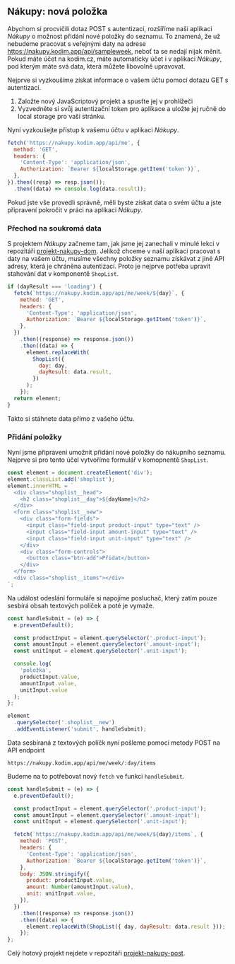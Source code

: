 ## Nákupy: nová položka

Abychom si procvičili dotaz POST s autentizací, rozšíříme naši aplikaci _Nákupy_ o možnost přidání nové položky do seznamu. To znamená, že už nebudeme pracovat s veřejnými daty na adrese https://nakupy.kodim.app/api/sampleweek, neboť ta se nedají nijak měnit. Pokud máte účet na kodim.cz, máte automaticky účet i v aplikaci _Nákupy_, pod kterým máte svá data, která můžete libovolně upravovat.

Nejprve si vyzkoušíme získat informace o vašem účtu pomocí dotazu GET s autentizací.

1. Založte nový JavaScriptový projekt a spusťte jej v prohlížeči
1. Vyzvedněte si svůj autentizační token pro aplikace a uložte jej ručně do local storage pro vaši stránku.

Nyní vyzkoušejte přístup k vašemu účtu v aplikaci _Nákupy_.

```js
fetch('https://nakupy.kodim.app/api/me', {
  method: 'GET',
  headers: {
    'Content-Type': 'application/json',
    Authorization: `Bearer ${localStorage.getItem('token')}`,
  },
}).then((resp) => resp.json());
  .then((data) => console.log(data.result));
```

Pokud jste vše provedli správně, měli byste získat data o svém účtu a jste připravení pokročit v práci na aplikaci _Nákupy_.

### Přechod na soukromá data

S projektem _Nákupy_ začneme tam, jak jsme jej zanechali v minulé lekci v repozitáři [projekt-nakupy-dom](https://github.com/Czechitas-podklady-WEB/projekt-nakupy-dom). Jelikož chceme v naší aplikaci pracovat s daty na vašem účtu, musíme všechny položky seznamu získávat z jiné API adresy, která je chráněna autentizací. Proto je nejprve potřeba upravit stahování dat v komponentě `ShopList`.

```js
if (dayResult === 'loading') {
  fetch(`https://nakupy.kodim.app/api/me/week/${day}`, {
    method: 'GET',
    headers: {
      'Content-Type': 'application/json',
      Authorization: `Bearer ${localStorage.getItem('token')}`,
    },
  })
    .then((response) => response.json())
    .then((data) => {
      element.replaceWith(
        ShopList({
          day: day,
          dayResult: data.result,
        })
      );
    });
  return element;
}
```

Takto si stáhnete data přímo z vašeho účtu.

### Přidání položky

Nyní jsme připraveni umožnit přidání nové položky do nákupního seznamu. Nejprve si pro tento účel vytvoříme formulář v komopnentě `ShopList`.

```js
const element = document.createElement('div');
element.classList.add('shoplist');
element.innerHTML = `
  <div class="shoplist__head">
    <h2 class="shoplist__day">${dayName}</h2>
  </div>
  <form class="shoplist__new">
    <div class="form-fields">  
      <input class="field-input product-input" type="text" />
      <input class="field-input amount-input" type="text" />
      <input class="field-input unit-input" type="text" />
    </div>
    <div class="form-controls">
      <button class="btn-add">Přidat</button>
    </div>
  </form>
  <div class="shoplist__items"></div>
`;
```

Na událost odeslání formuláře si napojíme posluchač, který zatím pouze sesbírá obsah textových políček a poté je vymaže.

```js
const handleSubmit = (e) => {
  e.preventDefault();

  const productInput = element.querySelector('.product-input');
  const amountInput = element.querySelector('.amount-input');
  const unitInput = element.querySelector('.unit-input');

  console.log(
    'položka',
    productInput.value,
    amountInput.value,
    unitInput.value
  );
};

element
  .querySelector('.shoplist__new')
  .addEventListener('submit', handleSubmit);
```

Data sesbíraná z textových políčk nyní pošleme pomocí metody POST na API endpoint

```
https://nakupy.kodim.app/api/me/week/:day/items
```

Budeme na to potřebovat nový `fetch` ve funkci `handleSubmit`.

```js
const handleSubmit = (e) => {
  e.preventDefault();

  const productInput = element.querySelector('.product-input');
  const amountInput = element.querySelector('.amount-input');
  const unitInput = element.querySelector('.unit-input');

  fetch(`https://nakupy.kodim.app/api/me/week/${day}/items`, {
    method: 'POST',
    headers: {
      'Content-Type': 'application/json',
      Authorization: `Bearer ${localStorage.getItem('token')}`,
    },
    body: JSON.stringify({
      product: productInput.value,
      amount: Number(amountInput.value),
      unit: unitInput.value,
    }),
  })
    .then((response) => response.json())
    .then((data) => {
      element.replaceWith(ShopList({ day, dayResult: data.result }));
    });
};
```

Celý hotový projekt nejdete v repozitáři [projekt-nakupy-post](https://github.com/Czechitas-podklady-WEB/projekt-nakupy-post).
